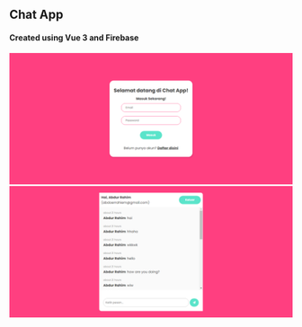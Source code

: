 ## Chat App

#### Created using Vue 3 and Firebase

![Screenshot 1](/src/assets/images/ss1.png 'Screenshot 1')
![Screenshot 2](/src/assets/images/ss2.png 'Screenshot 2')
